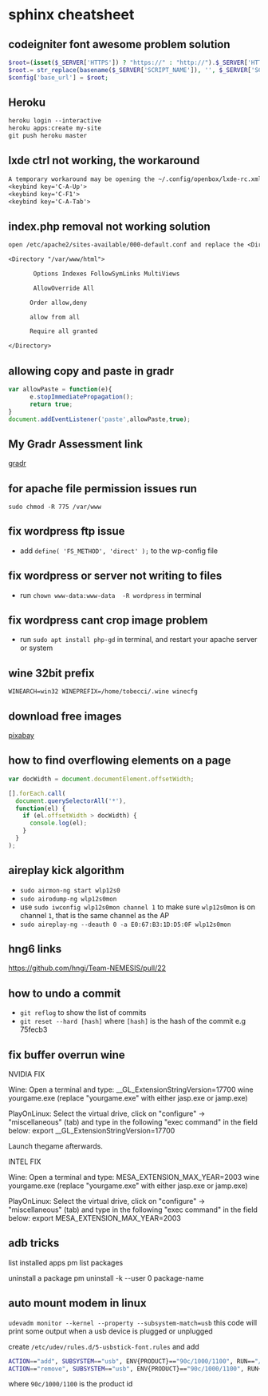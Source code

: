# sphinx cheatsheet

## codeigniter font awesome problem solution

```php
$root=(isset($_SERVER['HTTPS']) ? "https://" : "http://").$_SERVER['HTTP_HOST'];
$root.= str_replace(basename($_SERVER['SCRIPT_NAME']), '', $_SERVER['SCRIPT_NAME']);
$config['base_url'] = $root;
```

## Heroku

```txt
heroku login --interactive
heroku apps:create my-site
git push heroku master
```

## lxde ctrl not working, the workaround

```txt
A temporary workaround may be opening the ~/.config/openbox/lxde-rc.xml config file in a text editor, finding the section and then manually adding the "C-" to the field like this:
<keybind key='C-A-Up'>
<keybind key='C-F1'>
<keybind key='C-A-Tab'>
```

## index.php removal not working solution

```txt
open /etc/apache2/sites-available/000-default.conf and replace the <Directory > tag with the code below. in some cases you add it

<Directory "/var/www/html">

       Options Indexes FollowSymLinks MultiViews

       AllowOverride All

      Order allow,deny

      allow from all

      Require all granted

</Directory>
```

## allowing copy and paste in gradr

```javascript
var allowPaste = function(e){
      e.stopImmediatePropagation();
      return true;
}
document.addEventListener('paste',allowPaste,true);
```

## My Gradr Assessment link

[gradr](https://mygradr.web.app/RLSn4T6mJmQBORq7vnOt/!#intro)


## for apache file permission issues run

`sudo chmod -R 775 /var/www`

## fix wordpress ftp issue

* add `define( 'FS_METHOD', 'direct' );` to the wp-config file

## fix wordpress or server not writing to files

* run `chown www-data:www-data  -R wordpress` in terminal

## fix wordpress cant crop image problem

* run `sudo apt install php-gd` in terminal, and restart your apache server or system

## wine 32bit prefix
`WINEARCH=win32 WINEPREFIX=/home/tobecci/.wine winecfg`

## download free images
[pixabay](https://pixabay.com)

## how to find overflowing elements on a page

```js
var docWidth = document.documentElement.offsetWidth;

[].forEach.call(
  document.querySelectorAll('*'),
  function(el) {
    if (el.offsetWidth > docWidth) {
      console.log(el);
    }
  }
);
```
## aireplay kick algorithm
* `sudo airmon-ng start wlp12s0`
* `sudo airodump-ng wlp12s0mon`
* use `sudo iwconfig wlp12s0mon channel 1` to make sure `wlp12s0mon` is on channel `1`, that is the same channel as the AP
* `sudo aireplay-ng --deauth 0 -a E0:67:B3:1D:D5:0F wlp12s0mon`

## hng6 links
https://github.com/hngi/Team-NEMESIS/pull/22

## how to undo a commit

* `git reflog` to show the list of commits
* `git reset --hard [hash]` where `[hash]` is the hash of the commit e.g 75fecb3

## fix buffer overrun wine

NVIDIA FIX

Wine: Open a terminal and type: __GL_ExtensionStringVersion=17700 wine yourgame.exe (replace "yourgame.exe" with either jasp.exe or jamp.exe)

PlayOnLinux: Select the virtual drive, click on "configure" -> "miscellaneous" (tab) and type in the following "exec command" in the field below: export __GL_ExtensionStringVersion=17700

Launch thegame afterwards.

INTEL FIX

Wine: Open a terminal and type: MESA_EXTENSION_MAX_YEAR=2003 wine yourgame.exe (replace "yourgame.exe" with either jasp.exe or jamp.exe)

PlayOnLinux: Select the virtual drive, click on "configure" -> "miscellaneous" (tab) and type in the following "exec command" in the field below: export MESA_EXTENSION_MAX_YEAR=2003


##  adb tricks
list installed apps
pm list packages

uninstall a package
pm uninstall -k --user 0 package-name  

## auto mount modem in linux

`udevadm monitor --kernel --property --subsystem-match=usb` this code will print some output when a usb device is plugged or unplugged

create `/etc/udev/rules.d/5-usbstick-font.rules` and add 

```sh
ACTION=="add", SUBSYSTEM=="usb", ENV{PRODUCT}=="90c/1000/1100", RUN=="/bin/su username --command='path-to.sh'"
ACTION=="remove", SUBSYSTEM=="usb", ENV{PRODUCT}=="90c/1000/1100", RUN+="/bin/su username --command='path-to.sh'"
```

where `90c/1000/1100` is the product id

